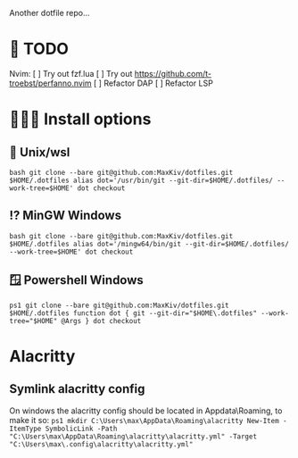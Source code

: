 Another dotfile repo...

# 🔧 TODO
Nvim:
[ ] Try out fzf.lua
[ ] Try out https://github.com/t-troebst/perfanno.nvim
[ ] Refactor DAP
[ ] Refactor LSP

# 👨🏾‍🔧 Install options
## 🐧 Unix/wsl

`bash
git clone --bare git@github.com:MaxKiv/dotfiles.git $HOME/.dotfiles
alias dot='/usr/bin/git --git-dir=$HOME/.dotfiles/ --work-tree=$HOME'
dot checkout
`

## ⁉️ MinGW Windows

`bash
git clone --bare git@github.com:MaxKiv/dotfiles.git $HOME/.dotfiles
alias dot='/mingw64/bin/git --git-dir=$HOME/.dotfiles/ --work-tree=$HOME'
dot checkout
`

## 🪟 Powershell Windows

`ps1
git clone --bare git@github.com:MaxKiv/dotfiles.git $HOME/.dotfiles
function dot {
    git --git-dir="$HOME\.dotfiles" --work-tree="$HOME" @Args
}
dot checkout
`

# Alacritty

## Symlink alacritty config
On windows the alacritty config should be located in Appdata\Roaming, to make it
so:
`ps1
mkdir C:\Users\max\AppData\Roaming\alacritty
New-Item -ItemType SymbolicLink -Path "C:\Users\max\AppData\Roaming\alacritty\alacritty.yml" -Target "C:\Users\max\.config\alacritty\alacritty.yml"
`

